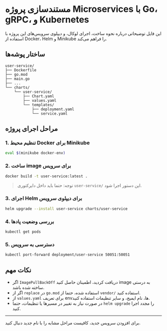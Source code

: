 
# مستندسازی پروژه Microservices با Go، gRPC، و Kubernetes

این فایل توضیحاتی درباره نحوه ساخت، اجرای لوکال، و دیپلوی سرویس‌های این پروژه با استفاده از Docker، Helm و Minikube را فراهم می‌کند.

## ساختار پوشه‌ها

```
user-service/
├── Dockerfile
├── go.mod
├── main.go
├── ...
└── charts/
    └── user-service/
        ├── Chart.yaml
        ├── values.yaml
        └── templates/
            ├── deployment.yaml
            └── service.yaml
```

## مراحل اجرای پروژه

### 1. تنظیم محیط Docker برای Minikube

```bash
eval $(minikube docker-env)
```

### 2. ساخت image برای سرویس

```bash
docker build -t user-service:latest .
```

> توجه: حتما باید داخل دایرکتوری `user-service/` این دستور اجرا شود.

### 3. اجرای Helm برای دیپلوی سرویس

```bash
helm upgrade --install user-service charts/user-service
```

### 4. بررسی وضعیت پادها

```bash
kubectl get pods
```

### 5. دسترسی به سرویس

```bash
kubectl port-forward deployment/user-service 50051:50051
```

## نکات مهم

- اگر `ImagePullBackOff` دریافت کردید، اطمینان حاصل کنید image به درستی ساخته شده باشد.
- اگر از `replace` در `go.mod` استفاده شده، حتما از `vendor/` استفاده کنید.
- از `values.yaml` برای تعریف envها، نام ایمیج، و سایر تنظیمات استفاده کنید.
- در صورت نیاز به تغییر در مسیرها یا تنظیمات، حتما `helm upgrade` را مجدد اجرا کنید.

---

برای افزودن سرویس جدید، کافیست مراحل مشابه را با نام جدید دنبال کنید.
